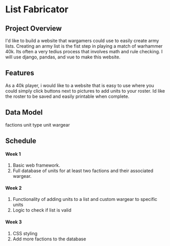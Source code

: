# List Fabricator

## Project Overview

I'd like to build a website that wargamers could use to easily create army lists.  Creating an army list is the fist step in playing a match of warhammer 40k.  Its often a very tedius process that involves math and rule checking. I will use django, pandas, and vue to make this website.

## Features

As a 40k player, i would like to a website that is easy to use where you could simply click buttons next to pictures to add units to your roster.  Id like the roster to be saved and easily printable when complete. 

## Data Model

factions
unit type
unit
wargear

## Schedule

#### Week 1

1. Basic web framework.
2. Full database of units for at least two factions and their associated wargear.

#### Week 2

1. Functionality of adding units to a list and custom wargear to specific units
2. Logic to check if list is valid

#### Week 3

1. CSS styling
2. Add more factions to the database
